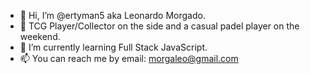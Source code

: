 - 👋 Hi, I’m @ertyman5 aka Leonardo Morgado.
- 👀 TCG Player/Collector on the side and a casual padel player on the weekend.
- 🌱 I’m currently learning Full Stack JavaScript.
- 📫 You can reach me by email: morgaleo@gmail.com

<!---
ertyman5/ertyman5 is a ✨ special ✨ repository because its `README.md` (this file) appears on your GitHub profile.
You can click the Preview link to take a look at your changes.
--->
